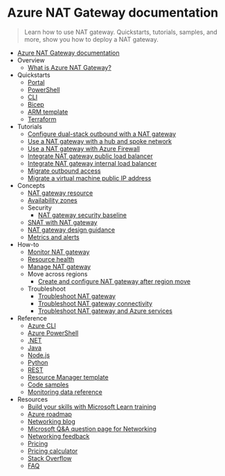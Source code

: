 # Azure NAT Gateway documentation
> Learn how to use NAT gateway. Quickstarts, tutorials, samples, and more, show you how to deploy a NAT gateway.
  - [Azure NAT Gateway documentation](https://learn.microsoft.com/en-us/azure/nat-gateway/)
  - Overview
    - [What is Azure NAT Gateway?](https://learn.microsoft.com/en-us/azure/nat-gateway/nat-overview)
  - Quickstarts
    - [Portal](https://learn.microsoft.com/en-us/azure/nat-gateway/quickstart-create-nat-gateway-portal)
    - [PowerShell](https://learn.microsoft.com/en-us/azure/nat-gateway/quickstart-create-nat-gateway-powershell)
    - [CLI](https://learn.microsoft.com/en-us/azure/nat-gateway/quickstart-create-nat-gateway-cli)
    - [Bicep](https://learn.microsoft.com/en-us/azure/nat-gateway/quickstart-create-nat-gateway-bicep)
    - [ARM template](https://learn.microsoft.com/en-us/azure/nat-gateway/quickstart-create-nat-gateway-template)
    - [Terraform](https://learn.microsoft.com/en-us/azure/nat-gateway/quickstart-create-nat-gateway-terraform)
  - Tutorials
    - [Configure dual-stack outbound with a NAT gateway](https://learn.microsoft.com/en-us/azure/nat-gateway/tutorial-dual-stack-outbound-nat-load-balancer)
    - [Use a NAT gateway with a hub and spoke network](https://learn.microsoft.com/en-us/azure/nat-gateway/tutorial-hub-spoke-route-nat)
    - [Use a NAT gateway with Azure Firewall](https://learn.microsoft.com/en-us/azure/nat-gateway/tutorial-hub-spoke-nat-firewall)
    - [Integrate NAT gateway public load balancer](https://learn.microsoft.com/en-us/azure/nat-gateway/tutorial-nat-gateway-load-balancer-public-portal)
    - [Integrate NAT gateway internal load balancer](https://learn.microsoft.com/en-us/azure/nat-gateway/tutorial-nat-gateway-load-balancer-internal-portal)
    - [Migrate outbound access](https://learn.microsoft.com/en-us/azure/nat-gateway/tutorial-migrate-outbound-nat)
    - [Migrate a virtual machine public IP address](https://learn.microsoft.com/en-us/azure/nat-gateway/tutorial-migrate-ilip-nat)
  - Concepts
    - [NAT gateway resource](https://learn.microsoft.com/en-us/azure/nat-gateway/nat-gateway-resource)
    - [Availability zones](https://learn.microsoft.com/en-us/azure/nat-gateway/nat-availability-zones)
    - Security
      - [NAT gateway security baseline](https://learn.microsoft.com/security/benchmark/azure/baselines/virtual-network-nat-security-baseline)
    - [SNAT with NAT gateway](https://learn.microsoft.com/en-us/azure/nat-gateway/nat-gateway-snat)
    - [NAT gateway design guidance](https://learn.microsoft.com/en-us/azure/nat-gateway/nat-gateway-design)
    - [Metrics and alerts](https://learn.microsoft.com/en-us/azure/nat-gateway/nat-metrics)
  - How-to
    - [Monitor NAT gateway](https://learn.microsoft.com/en-us/azure/nat-gateway/monitor-nat-gateway)
    - [Resource health](https://learn.microsoft.com/en-us/azure/nat-gateway/resource-health)
    - [Manage NAT gateway](https://learn.microsoft.com/en-us/azure/nat-gateway/manage-nat-gateway)
    - Move across regions
      - [Create and configure NAT gateway after region move](https://learn.microsoft.com/en-us/azure/nat-gateway/region-move-nat-gateway)
    - Troubleshoot
      - [Troubleshoot NAT gateway](https://learn.microsoft.com/en-us/azure/nat-gateway/troubleshoot-nat)
      - [Troubleshoot NAT gateway connectivity](https://learn.microsoft.com/en-us/azure/nat-gateway/troubleshoot-nat-connectivity)
      - [Troubleshoot NAT gateway and Azure services](https://learn.microsoft.com/en-us/azure/nat-gateway/troubleshoot-nat-and-azure-services)
  - Reference
    - [Azure CLI](https://learn.microsoft.com/cli/azure/azure-cli-reference-for-network)
    - [Azure PowerShell](https://learn.microsoft.com/powershell/module/az.network)
    - [.NET](https://learn.microsoft.com/dotnet/api/overview/azure/virtual-network)
    - [Java](https://learn.microsoft.com/java/api/)
    - [Node.js](https://learn.microsoft.com/javascript/azure)
    - [Python](https://azure.microsoft.com/develop/python/)
    - [REST](https://learn.microsoft.com/rest/api/virtualnetwork/nat-gateways)
    - [Resource Manager template](https://learn.microsoft.com/azure/templates/microsoft.network/allversions)
    - [Code samples](https://azure.microsoft.com/resources/samples/?service=virtual-network)
    - [Monitoring data reference](https://learn.microsoft.com/en-us/azure/nat-gateway/monitor-nat-gateway-reference)
  - Resources
    - [Build your skills with Microsoft Learn training](https://learn.microsoft.com/training/modules/intro-to-azure-virtual-network-nat/)
    - [Azure roadmap](https://azure.microsoft.com/roadmap/?category=networking)
    - [Networking blog](https://azure.microsoft.com/blog/topics/networking)
    - [Microsoft Q&A question page for Networking](https://learn.microsoft.com/answers/topics/azure-virtual-network.html)
    - [Networking feedback](https://feedback.azure.com/d365community/forum/8ae9bf04-8326-ec11-b6e6-000d3a4f0789)
    - [Pricing](https://azure.microsoft.com/pricing/details/virtual-network)
    - [Pricing calculator](https://azure.microsoft.com/pricing/calculator/)
    - [Stack Overflow](https://stackoverflow.com/questions/tagged/azure-virtual-network)
    - [FAQ](https://learn.microsoft.com/en-us/azure/nat-gateway/faq.yml)
